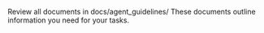 Review all documents in docs/agent_guidelines/ These documents outline information you need for your tasks.
